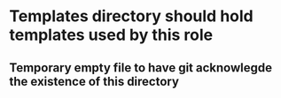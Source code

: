 # Templates directory should hold templates used by this role
## Temporary empty file to have git acknowlegde the existence of this directory

